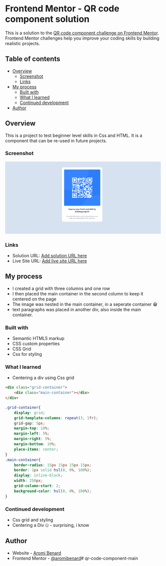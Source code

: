 # Frontend Mentor - QR code component solution

This is a solution to the [QR code component challenge on Frontend Mentor](https://www.frontendmentor.io/challenges/qr-code-component-iux_sIO_H). Frontend Mentor challenges help you improve your coding skills by building realistic projects. 

## Table of contents

- [Overview](#overview)
  - [Screenshot](#screenshot)
  - [Links](#links)
- [My process](#my-process)
  - [Built with](#built-with)
  - [What I learned](#what-i-learned)
  - [Continued development](#continued-development)
- [Author](#author)

## Overview

This is a project to test beginner level skills in Css and HTML.
It is a component that can be re-used in future projects.

### Screenshot

![](./images/Capture.PNG)

### Links

- Solution URL: [Add solution URL here](https://your-solution-url.com)
- Live Site URL: [Add live site URL here](https://your-live-site-url.com)

## My process
- I created a grid with three columns and one row
- I then placed the main container in the second column to keep it centered on the page
- The image was nested in the main container, in a seperate container 😁
- text paragraphs was placed in another div, also inside the main container.

### Built with

- Semantic HTML5 markup
- CSS custom properties
- CSS Grid
- Css for styling

### What I learned

- Centering a div using Css grid

```html
<div class="grid-container">
    <div class="main-container"></div>
</div>
```
```css
.grid-container{
    display: grid;
    grid-template-columns: repeat(3, 1fr);
    grid-gap: 5px;
    margin-top: 10%;
    margin-left: 5%;
    margin-right: 5%;
    margin-bottom: 10%;
    place-items: center;
}
.main-container{
    border-radius: 15px 15px 15px 15px;
    border: 1px solid hsl(0, 0%, 100%);
    display: inline-block;
    width: 250px;
    grid-column-start: 2; 
    background-color: hsl(0, 0%, 100%);   
}
```

### Continued development

- Css grid and styling
- Centering a Div 🤐 - surprising, i know

## Author

- Website - [Aromi Benard](https://www.your-site.com)
- Frontend Mentor - [@aromibenard](https://www.frontendmentor.io/profile/aromibenard)#   q r - c o d e - c o m p o n e n t - m a i n 
 
 
